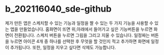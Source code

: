 # b_202116040_sde-github

제가 만든 앱은 스케치할 수 있는 기능과 일정을 짤 수 있는 두 가지 기능을 사용할 수 있는 앱을 만들었습니다.
홈화면이 뜨면 위,아래에서 들어가고 싶은 기능버튼을 누르면 화면이 전환됩니다.
스케치 버튼을 누르면 그림을 그리고 지울 수 있습니다. 일정짜는 버튼을 누르면 아이콘 4개 중 하나를 선택한 후 무엇을 할 것인지 적고 추가하면 화면에 일정이 추가됩니다.
또한, 일정을 지우고 싶다면 삭제도 가능합니다.
